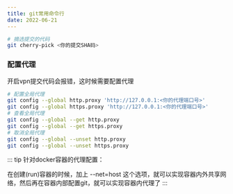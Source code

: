 ```yaml
---
title: git常用命令行
date: 2022-06-21
---
```


```sh
# 摘选提交的代码
git cherry-pick <你的提交SHA码>


```

### 配置代理
开启vpn提交代码会报错，这时候需要配置代理

```sh
# 配置全局代理
git config --global http.proxy 'http://127.0.0.1:<你的代理端口号>'
git config --global https.proxy 'http://127.0.0.1:<你的代理端口号>'
# 查看全局代理
git config --global --get http.proxy
git config --global --get https.proxy
# 取消全局代理
git config --global --unset http.proxy
git config --global --unset https.proxy
```
::: tip
针对docker容器的代理配置：

在创建(run)容器的时候，加上 --net=host 这个选项，就可以实现容器内外共享网络，然后再在容器内部配置git，就可以实现容器内代理了
:::


